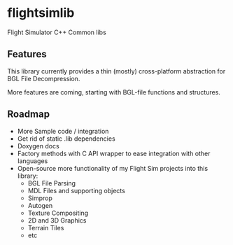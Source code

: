 # flightsimlib
Flight Simulator C++ Common libs

## Features
This library currently provides a thin (mostly) cross-platform abstraction for BGL File Decompression. 

More features are coming, starting with BGL-file functions and structures.



## Roadmap
* More Sample code / integration
* Get rid of static .lib dependencies
* Doxygen docs
* Factory methods with C API wrapper to ease integration with other languages
* Open-source more functionality of my Flight Sim projects into this library:
	* BGL File Parsing
	* MDL Files and supporting objects
	* Simprop
	* Autogen
	* Texture Compositing
	* 2D and 3D Graphics
	* Terrain Tiles
	* etc
